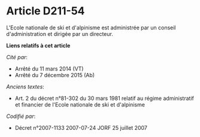 # Article D211-54

L'Ecole nationale de ski et d'alpinisme est administrée par un conseil d'administration et dirigée par un directeur.

**Liens relatifs à cet article**

_Cité par_:

  - Arrêté du 11 mars 2014 (VT)
  - Arrêté du 7 décembre 2015 (Ab)

_Anciens textes_:

  - Art. 2 du décret n°81-302 du 30 mars 1981 relatif au régime administratif et financier de l'Ecole nationale de ski et d'alpinisme

_Codifié par_:

  - Décret n°2007-1133 2007-07-24 JORF 25 juillet 2007
